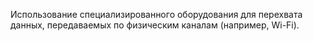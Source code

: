 Использование специализированного оборудования для перехвата данных, передаваемых по физическим каналам (например, Wi-Fi).